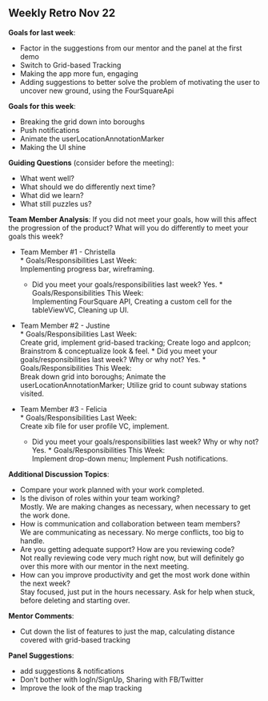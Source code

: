 ## Weekly Retro Nov 22  

**Goals for last week**:
* Factor in the suggestions from our mentor and the panel at the first demo  
* Switch to Grid-based Tracking  
* Making the app more fun, engaging  
* Adding suggestions to better solve the problem of motivating the user to uncover new ground, using the FourSquareApi  

**Goals for this week**:
* Breaking the grid down into boroughs  
* Push notifications  
* Animate the userLocationAnnotationMarker  
* Making the UI shine

**Guiding Questions** (consider before the meeting):

  *  What went well?
  *  What should we do differently next time?
  *  What did we learn?
  *  What still puzzles us?
 
**Team Member Analysis**:
If you did not meet your goals, how will this affect the progression of the product? What will you do differently to meet your goals this week?

  *  Team Member #1 - Christella  
    * Goals/Responsibilities Last Week:  
        Implementing progress bar, wireframing.
        * Did you meet your goals/responsibilities last week? Yes.
    * Goals/Responsibilities This Week:  
        Implementing FourSquare API, Creating a custom cell for the tableViewVC, Cleaning up UI.  
  
  *  Team Member #2 - Justine    
    * Goals/Responsibilities Last Week:  
         Create grid, implement grid-based tracking; Create logo and appIcon; Brainstrom & conceptualize look & feel.
         * Did you meet your goals/responsibilities last week? Why or why not? Yes.
    * Goals/Responsibilities This Week:  
         Break down grid into boroughs; Animate the userLocationAnnotationMarker; Utilize grid to count subway stations visited.
          
  *  Team Member #3 - Felicia  
    * Goals/Responsibilities Last Week:  
         Create xib file for user profile VC, implement.
        * Did you meet your goals/responsibilities last week? Why or why not? Yes.
    * Goals/Responsibilities This Week:  
          Implement drop-down menu; Implement Push notifications.

**Additional Discussion Topics**:

  *  Compare your work planned with your work completed.  
  *  Is the divison of roles within your team working?  
       Mostly.  We are making changes as necessary, when necessary to get the work done.  
  *  How is communication and collaboration between team members?    
       We are communicating as necessary.  No merge conflicts, too big to handle.  
  *  Are you getting adequate support? How are you reviewing code?  
       Not really reviewing code very much right now, but will definitely go over this more with our mentor in the next meeting.  
  *  How can you improve productivity and get the most work done within the next week?  
       Stay focused, just put in the hours necessary.  Ask for help when stuck, before deleting and starting over.

**Mentor Comments**:
* Cut down the list of features to just the map, calculating distance covered with grid-based tracking  

**Panel Suggestions**:
* add suggestions & notifications  
* Don't bother with logIn/SignUp, Sharing with FB/Twitter  
* Improve the look of the map tracking
